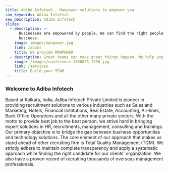 ```yaml
---
title: Adiba Infotech - Manpower solutions to empower you
seo_keywords: Adiba Infotech
seo_description: Adiba Infotech
slides:
  - description: >-
      Businesses are empowered by people. We can find the right people for your
      business.
    image: images/manpower.jpg
    link: /about
    title: We provide MANPOWER
  - description: Great teams can make great things happen. We help you build that TEAM.
    image: /images/conference-1886025_1280.jpg
    link: /services
    title: Build your TEAM
---
```

### Welcome to Adiba Infotech
Based at Kolkata, India, Adiba Infotech Private Limited is pioneer in providing recruitment solutions to various industries such as Sales and Marketing, Hotels, Financial Institutions, Real Estate, Accounting, Air-lines, Back Office Operations and all the other many private sectors. With the motto to provide best job to the best person, we strive hard in bringing expert solutions in HR, recruitments, management, consulting and trainings. Our primary objective is to bridge the gap between business opportunities and technology solutions. The core element of our approach that makes us stand ahead of other recruiting firm is Total Quality Management (TQM). We strictly adhere to maintain complete transparency and apply a systematic approach while finding the right candidate for our clients’ organization. We also have a proven record of recruiting thousands of overseas management professionals.
